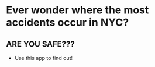 # Ever wonder where the most accidents occur in NYC?

## ARE YOU SAFE???

- Use this app to find out!

